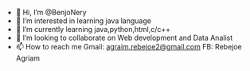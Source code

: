 - 👋 Hi, I’m @BenjoNery
- 👀 I’m interested in learning java language
- 🌱 I’m currently learning java,python,html,c/c++
- 💞️ I’m looking to collaborate on Web development and Data Analist
- 📫 How to reach me Gmail: agraim.rebejoe2@gmail.com FB: Rebejoe Agriam

<!---
BenjoNery/BenjoNery is a ✨ special ✨ repository because its `README.md` (this file) appears on your GitHub profile.
You can click the Preview link to take a look at your changes.
--->
